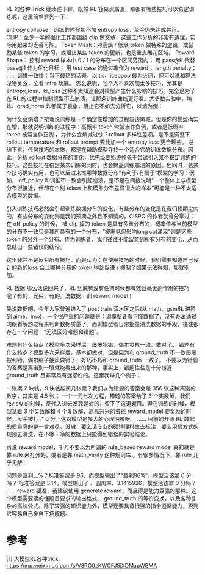 RL 的各种 Trick
继续往下聊，既然 RL 容易训崩溃，那都有哪些技巧可以稳定训练呢，这里简单罗列一下：

entropy collapse：训练的时候加不加 entropy loss，至今仍未达成共识。
CLIP：至少一半的强化工作都围绕 clip 做文章，这些工作分析的非常有道理，实际用起来却乏善可陈。
Token Mask：对高熵 / 低熵 token 做特殊的逻辑，或鼓励某些 token 的学习，或阻止某些 token 的更新，也是重点雕花区域。
Reward Shape：
控制 reward 样本中 0 / 1 的分布在一个区间范围内；
用 pass@K 代替 pass@1 作为优化目标；
用 test case 的通过率作为 reward；
length penalty；
……
训推一致性：当下最热的话题，以 tis、iceppop 最为火热，但可以说和算法没啥关系，全看 infra 功底。
怎么说呢，我个人不喜欢加太多技巧，尤其是 entropy_loss、kl_loss 这种不太知道会对模型产生什么影响的技巧。完全是为了在 RL 的过程中控制模型不去崩溃，让那条训练曲线更好看。大多数实验中，熵炸、grad_norm 炸都属于表象，阻止它不如去分析它，以熵为例：

为什么会熵增？按理说训练是一个确定性增加的过程应该熵减，但是你的模型确实在增，那就说明训练的过程中：高概率 token 常被当作负例，或者是低概率 token 被常当作正例；
为什么会熵减过快？rollout 多样性差呗。是不是调整下 rollout temperature 和 rollout prompt 要比加一个 entropy loss 更合理些。
总结下来，任何技巧的本质，都是在帮助模型寻找一个适合它的训练数据分布。因此，分析 rollout 数据分布的变化，优先级要始终领先于尝试引入某个稳定训练的技巧。这些技巧在稳定某次训练的同时，也会掩盖训练崩溃的原因。但同时，若某个技巧确实有用，也可以反过来推哪种数据分布“有利于/有损于”模型的学习：例如， off_policy 和训推不一致会引起崩溃，是不是在间接说明“一个整体上与模型分布很接近，但却在个别 token 上和模型分布差异很大的样本”可能是一种不太适合模型的数据。

引入训练技巧必然会引起训练数据分布的变化，有些分布的变化是在我们预期之内的，有些分布的变化则是我们预期之外且不知情的。CISPO 的作者就曾分享过：在 off_policy 的时候， 被 clip 掉的 token 是具有多重分布的，概率值与当前模型的分布不一致只是其所具有的一个分布，“概率低但影响long cot涌现”则是这些 token 的另外一个分布。作为训练者，我们往往不能留意到所有分布的变化，从而总结出一些错误的结论。

这里我并不是反对所有技巧，而是认为：在使用技巧的时候，我们需要知道自己设计的新的loss 会让哪种分布的 token 得到促进 / 抑制？如果无法得知，那就别加。

RL 数据
那么话说回来了，RL 到底有没有任何时候都有效且毫无副作用的技巧呢？有的，兄弟，有的。洗数据！训 reward model！

先说数据吧，今年大家普遍进入了 post train 深水区之后(从 math、gsm8k 进阶到 aime、imo)，一个很严重的问题就是：训模型者看不懂数据了，没有办法通过肉眼看解题过程来判断数据质量了。而训模型者日常批量清洗数据的手段，往往都存在一个问题：“无法区分难题和错题”。

难题有什么特点？模型多次采样后，屡屡犯错，偶尔灵机一动，做对了。
错题有什么特点？模型多次采样后，基本都做对，但是因为和 ground_truth 不一致屡屡被判错，偶尔脑子抽风做错了，好巧不巧和 ground_truth 一致了。
不要以为错题的答案是离谱到一眼就能看出来的那种，事实上，错题往往是十分接近 ground_truth 且非常具有迷惑性的。这里我举几个例子：

一张票 2 块钱，9 块钱能买几张票？我们以为错题的答案会是 356 张这种离谱的数字，其实是 4.5 张；
一个一元七次方程，错题的答案给了 3 个实数解，我们 review 的时候，反代入进去发现是对的，留下了这道题目。但在训练的时候，模型拿着 3 个实数解和 4 个复数解，高高兴兴的去找 reward_model 要奖励的时候，反手被打了 0 分，这对模型是多大的心理阴影呀。
……
目前的开源 RL 数据的质量真的是一言难尽。没辙，要么请专业的硕博理科生去标注，要么用启发式的规则去清洗，在不够干净的数据上只能得到错误的实验结论。

再说 reward model，千万不要以为所谓的 rule_based reward model 真的就是靠 rule 来打分的，或者是靠 math_verify 这种规则库 。有很多情况下，靠 rule 几乎无解：

问题是盈利__%？标准答案是 96，而模型输出了“盈利96%”，模型活该拿 0 分吗？
标准答案是 3.14，模型输出了 、圆周率、3.1415926，模型活该拿 0 分吗？
……
reward 要准，我建议使用 generate reward，而且得是能力巨强的那种。这个模型需要读的懂题目要求的输出格式、 ground_truth 的等价变换，以及各种复杂的高阶公式。除了较强的知识能力外，模型还要具备很强的指令遵循能力，否则它容易自己亲自下场解题。


# 参考

[1] 大模型RL各种trick, https://mp.weixin.qq.com/s/V8RO0zKWOFJ5jXDMauWBMA